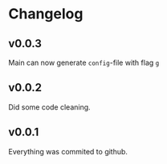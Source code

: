 # Changelog

## v0.0.3
Main can now generate `config`-file with flag `g`

## v0.0.2
Did some code cleaning.

## v0.0.1
Everything was commited to github.